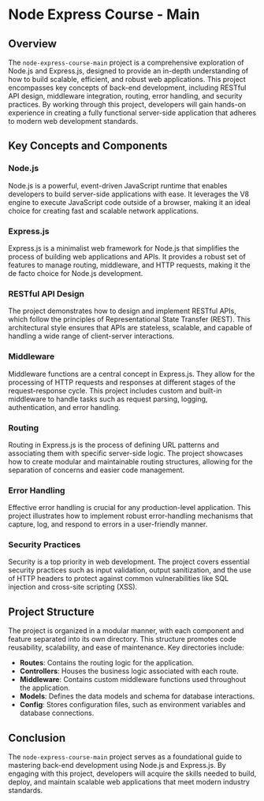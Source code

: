 # Node Express Course - Main

## Overview

The `node-express-course-main` project is a comprehensive exploration of Node.js and Express.js, designed to provide an in-depth understanding of how to build scalable, efficient, and robust web applications. This project encompasses key concepts of back-end development, including RESTful API design, middleware integration, routing, error handling, and security practices. By working through this project, developers will gain hands-on experience in creating a fully functional server-side application that adheres to modern web development standards.

## Key Concepts and Components

### Node.js
Node.js is a powerful, event-driven JavaScript runtime that enables developers to build server-side applications with ease. It leverages the V8 engine to execute JavaScript code outside of a browser, making it an ideal choice for creating fast and scalable network applications.

### Express.js
Express.js is a minimalist web framework for Node.js that simplifies the process of building web applications and APIs. It provides a robust set of features to manage routing, middleware, and HTTP requests, making it the de facto choice for Node.js development.

### RESTful API Design
The project demonstrates how to design and implement RESTful APIs, which follow the principles of Representational State Transfer (REST). This architectural style ensures that APIs are stateless, scalable, and capable of handling a wide range of client-server interactions.

### Middleware
Middleware functions are a central concept in Express.js. They allow for the processing of HTTP requests and responses at different stages of the request-response cycle. This project includes custom and built-in middleware to handle tasks such as request parsing, logging, authentication, and error handling.

### Routing
Routing in Express.js is the process of defining URL patterns and associating them with specific server-side logic. The project showcases how to create modular and maintainable routing structures, allowing for the separation of concerns and easier code management.

### Error Handling
Effective error handling is crucial for any production-level application. This project illustrates how to implement robust error-handling mechanisms that capture, log, and respond to errors in a user-friendly manner.

### Security Practices
Security is a top priority in web development. The project covers essential security practices such as input validation, output sanitization, and the use of HTTP headers to protect against common vulnerabilities like SQL injection and cross-site scripting (XSS).

## Project Structure

The project is organized in a modular manner, with each component and feature separated into its own directory. This structure promotes code reusability, scalability, and ease of maintenance. Key directories include:

- **Routes**: Contains the routing logic for the application.
- **Controllers**: Houses the business logic associated with each route.
- **Middleware**: Contains custom middleware functions used throughout the application.
- **Models**: Defines the data models and schema for database interactions.
- **Config**: Stores configuration files, such as environment variables and database connections.

## Conclusion

The `node-express-course-main` project serves as a foundational guide to mastering back-end development using Node.js and Express.js. By engaging with this project, developers will acquire the skills needed to build, deploy, and maintain scalable web applications that meet modern industry standards.



